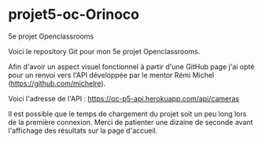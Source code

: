 # projet5-oc-Orinoco
5e projet Openclassrooms


Voici le repository Git pour mon 5e projet Openclassrooms. 

Afin d'avoir un aspect visuel fonctionnel à partir d'une GitHub page j'ai opté pour un renvoi vers l'API développée 
par le mentor Rémi Michel (https://github.com/michelre). 

Voici l'adresse de l'API : https://oc-p5-api.herokuapp.com/api/cameras

Il est possible que le temps de chargement du projet soit un peu long lors de la première connexion. 
Merci de patienter une dizaine de seconde avant l'affichage des résultats sur la page d'accueil. 
